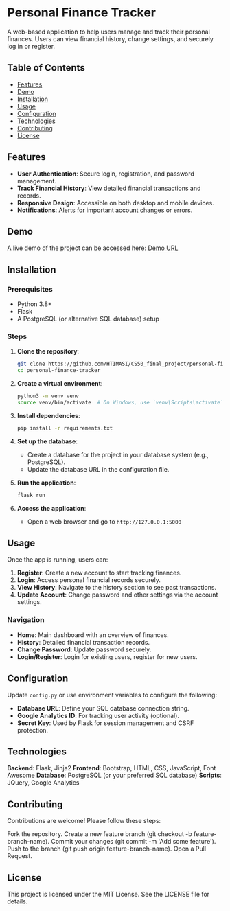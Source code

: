 # Personal Finance Tracker

A web-based application to help users manage and track their personal finances. Users can view financial history, change settings, and securely log in or register.

## Table of Contents
- [Features](#features)
- [Demo](#demo)
- [Installation](#installation)
- [Usage](#usage)
- [Configuration](#configuration)
- [Technologies](#technologies)
- [Contributing](#contributing)
- [License](#license)

## Features
- **User Authentication**: Secure login, registration, and password management.
- **Track Financial History**: View detailed financial transactions and records.
- **Responsive Design**: Accessible on both desktop and mobile devices.
- **Notifications**: Alerts for important account changes or errors.

## Demo
A live demo of the project can be accessed here: [Demo URL](https://youtu.be/3mp9Y-d6idE)

## Installation

### Prerequisites
- Python 3.8+
- Flask
- A PostgreSQL (or alternative SQL database) setup

### Steps
1. **Clone the repository**:
    ```bash
    git clone https://github.com/HTIMASI/CS50_final_project/personal-finance-tracker.git
    cd personal-finance-tracker
    ```

2. **Create a virtual environment**:
    ```bash
    python3 -m venv venv
    source venv/bin/activate  # On Windows, use `venv\Scripts\activate`
    ```

3. **Install dependencies**:
    ```bash
    pip install -r requirements.txt
    ```

4. **Set up the database**:
   - Create a database for the project in your database system (e.g., PostgreSQL).
   - Update the database URL in the configuration file.

5. **Run the application**:
    ```bash
    flask run
    ```

6. **Access the application**:
   - Open a web browser and go to `http://127.0.0.1:5000`

## Usage

Once the app is running, users can:
1. **Register**: Create a new account to start tracking finances.
2. **Login**: Access personal financial records securely.
3. **View History**: Navigate to the history section to see past transactions.
4. **Update Account**: Change password and other settings via the account settings.

### Navigation
- **Home**: Main dashboard with an overview of finances.
- **History**: Detailed financial transaction records.
- **Change Password**: Update password securely.
- **Login/Register**: Login for existing users, register for new users.

## Configuration

Update `config.py` or use environment variables to configure the following:
- **Database URL**: Define your SQL database connection string.
- **Google Analytics ID**: For tracking user activity (optional).
- **Secret Key**: Used by Flask for session management and CSRF protection.


## Technologies
**Backend**: Flask, Jinja2
**Frontend**: Bootstrap, HTML, CSS, JavaScript, Font Awesome
**Database**: PostgreSQL (or your preferred SQL database)
**Scripts**: JQuery, Google Analytics

## Contributing
Contributions are welcome! Please follow these steps:

Fork the repository.
Create a new feature branch (git checkout -b feature-branch-name).
Commit your changes (git commit -m 'Add some feature').
Push to the branch (git push origin feature-branch-name).
Open a Pull Request.

## License
This project is licensed under the MIT License. See the LICENSE file for details.
